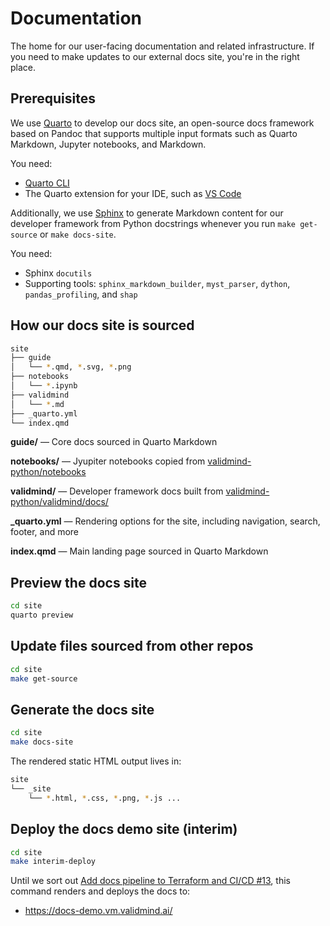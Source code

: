 # Documentation

The home for our user-facing documentation and related infrastructure. If you need to make updates to our external docs site, you're in the right place.

## Prerequisites

We use [Quarto](https://quarto.org) to develop our docs site, an open-source docs framework based on Pandoc that supports multiple input formats such as Quarto Markdown, Jupyter notebooks, and Markdown.

You need:

- [Quarto CLI](https://quarto.org/docs/get-started/)
- The Quarto extension for your IDE, such as [VS Code](https://marketplace.visualstudio.com/items?itemName=quarto.quarto)

Additionally, we use [Sphinx](https://www.sphinx-doc.org/en/master/) to generate Markdown content for our developer framework from Python docstrings whenever you run `make get-source` or `make docs-site`.

You need:

- Sphinx `docutils`
- Supporting tools: `sphinx_markdown_builder`, `myst_parser`, `dython`, `pandas_profiling`, and `shap`

## How our docs site is sourced

```bash
site
├── guide
│   └── *.qmd, *.svg, *.png
├── notebooks
│   └── *.ipynb
├── validmind
│   └── *.md
├── _quarto.yml
└── index.qmd
```

**guide/** — Core docs sourced in Quarto Markdown

**notebooks/** — Jyupiter notebooks copied from [validmind-python/notebooks](https://github.com/validmind/validmind-python/tree/main/notebooks)

**validmind/** — Developer framework docs built from [validmind-python/validmind/docs/](https://github.com/validmind/validmind-python/tree/main/validmind)

**_quarto.yml** — Rendering options for the site, including navigation, search, footer, and more

**index.qmd** — Main landing page sourced in Quarto Markdown

## Preview the docs site

```bash
cd site
quarto preview
```

## Update files sourced from other repos

```bash
cd site
make get-source
```

## Generate the docs site

```bash
cd site
make docs-site
```

The rendered static HTML output lives in:

```bash
site
└── _site
    └── *.html, *.css, *.png, *.js ...
```

## Deploy the docs demo site (interim)

```bash
cd site
make interim-deploy
```

Until we sort out [Add docs pipeline to Terraform and CI/CD #13](https://github.com/validmind/infra/issues/13), this command renders and deploys the docs to: 

- https://docs-demo.vm.validmind.ai/
